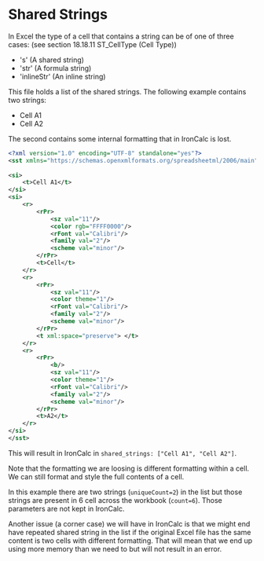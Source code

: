 Shared Strings
==============

In Excel the type of a cell that contains a string can be of one of three cases:
(see section 18.18.11 ST_CellType (Cell Type))

* 's' (A shared string)
* 'str' (A formula string)
* 'inlineStr' (An inline string)

This file holds a list of the shared strings. The following example contains two strings:

* Cell A1
* Cell A2

The second contains some internal formatting that in IronCalc is lost.

```xml
<?xml version="1.0" encoding="UTF-8" standalone="yes"?>
<sst xmlns="https://schemas.openxmlformats.org/spreadsheetml/2006/main" count="6" uniqueCount="2">
        
<si>
    <t>Cell A1</t>
</si>
<si>
    <r>
        <rPr>
            <sz val="11"/>
            <color rgb="FFFF0000"/>
            <rFont val="Calibri"/>
            <family val="2"/>
            <scheme val="minor"/>
        </rPr>
        <t>Cell</t>
    </r>
    <r>
        <rPr>
            <sz val="11"/>
            <color theme="1"/>
            <rFont val="Calibri"/>
            <family val="2"/>
            <scheme val="minor"/>
        </rPr>
        <t xml:space="preserve"> </t>
    </r>
    <r>
        <rPr>
            <b/>
            <sz val="11"/>
            <color theme="1"/>
            <rFont val="Calibri"/>
            <family val="2"/>
            <scheme val="minor"/>
        </rPr>
        <t>A2</t>
    </r>
</si>
</sst>
```

This will result in IronCalc in `shared_strings: ["Cell A1", "Cell A2"]`.

Note that the formatting we are loosing is different formatting within a cell. We can still format and style the full contents of a cell.

In this example there are two strings (`uniqueCount=2`) in the list but those strings are present in 6 cell across the workbook (`count=6`). Those parameters are not kept in IronCalc.

Another issue (a corner case) we will have in IronCalc is that we might end have repeated shared string in the list if the original Excel file has the same content is two cells with different formatting. That will mean that we end up using more memory than we need to but will not result in an error.